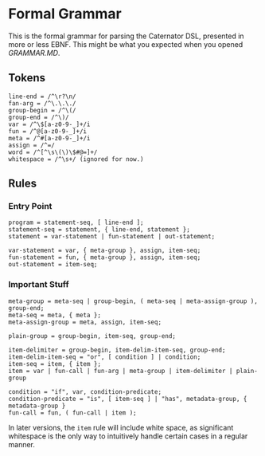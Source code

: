 Formal Grammar
==============

This is the formal grammar for parsing the Caternator DSL, presented in more or less EBNF.  This might be what you expected when you opened _GRAMMAR.MD_.



Tokens
------

    line-end = /^\r?\n/
    fan-arg = /^\.\.\./
    group-begin = /^\(/
    group-end = /^\)/
    var = /^\$[a-z0-9-_]+/i
    fun = /^@[a-z0-9-_]+/i
    meta = /^#[a-z0-9-_]+/i
    assign = /^=/
    word = /^[^\s\(\)\$#@=]+/
    whitespace = /^\s+/ (ignored for now.)



Rules
-----

### Entry Point

    program = statement-seq, [ line-end ];
    statement-seq = statement, { line-end, statement };
    statement = var-statement | fun-statement | out-statement;

    var-statement = var, { meta-group }, assign, item-seq;
    fun-statement = fun, { meta-group }, assign, item-seq;
    out-statement = item-seq;

### Important Stuff

    meta-group = meta-seq | group-begin, ( meta-seq | meta-assign-group ), group-end;
    meta-seq = meta, { meta };
    meta-assign-group = meta, assign, item-seq;

    plain-group = group-begin, item-seq, group-end;

    item-delimiter = group-begin, item-delim-item-seq, group-end;
    item-delim-item-seq = "or", [ condition ] | condition;
    item-seq = item, { item };
    item = var | fun-call | fun-arg | meta-group | item-delimiter | plain-group

    condition = "if", var, condition-predicate;
    condition-predicate = "is", [ item-seq ] | "has", metadata-group, { metadata-group }
    fun-call = fun, ( fun-call | item );

In later versions, the `item` rule will include white space, as significant whitespace is the only way to intuitively handle certain cases in a regular manner.
